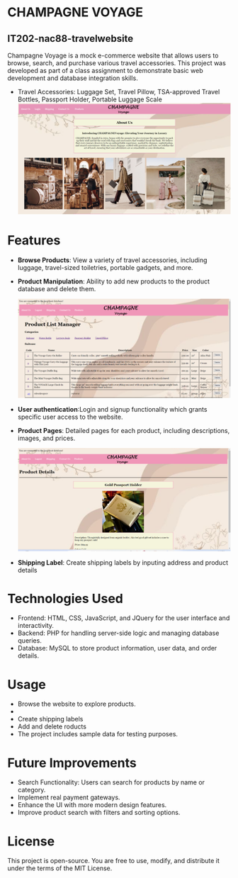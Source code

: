 # CHAMPAGNE VOYAGE
## IT202-nac88-travelwebsite
Champagne Voyage is a mock e-commerce website that allows users to browse, search, and purchase various travel accessories. This project was developed as part of a class assignment to demonstrate basic web development and database integration skills.
- Travel Accessories:	Luggage Set, Travel Pillow, TSA-approved Travel Bottles, Passport Holder, Portable Luggage Scale
 ![Screenshot of Home Page](https://github.com/NahallahC/IT202-nac88-travelwebsite/blob/main/screenshots/guestHome.png)

# Features
- **Browse Products**: View a variety of travel accessories, including luggage, travel-sized toiletries, portable gadgets, and more.
- **Product Manipulation**: Ability to add new products to the product database and delete them.
   
  ![Screenshot of Product List](https://github.com/NahallahC/IT202-nac88-travelwebsite/blob/main/screenshots/userProductList.png)
- **User authentication**:Login and signup functionality which grants specific user access to the website.
- **Product Pages**: Detailed pages for each product, including descriptions, images, and prices.
  
  ![Screenshot of Product List](https://github.com/NahallahC/IT202-nac88-travelwebsite/blob/main/screenshots/userProductItem.png)
- **Shipping Label**: Create shipping labels by inputing address and product details



# Technologies Used
- Frontend: HTML, CSS, JavaScript, and JQuery for the user interface and interactivity.
- Backend: PHP for handling server-side logic and managing database queries.
- Database: MySQL to store product information, user data, and order details.

# Usage
- Browse the website to explore products.
- 
- Create shipping labels
- Add and delete roducts
- The project includes sample data for testing purposes.

# Future Improvements
- Search Functionality: Users can search for products by name or category.
- Implement real payment gateways.
- Enhance the UI with more modern design features.
- Improve product search with filters and sorting options.

# License
This project is open-source. You are free to use, modify, and distribute it under the terms of the MIT License.
